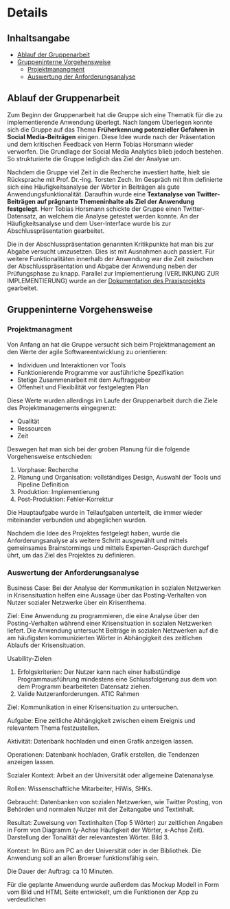 # Details
## Inhaltsangabe 
- [Ablauf der Gruppenarbeit](#ablauf-der-gruppenarbeit) 
- [Gruppeninterne Vorgehensweise](#gruppeninterne-vorgehensweise)
  - [Projektmanangment](#projektmanagment) 
  - [Auswertung der Anforderungsanalyse](#auswertung-der-anforderungsanalyse) 
  
## Ablauf der Gruppenarbeit
Zum Beginn der Gruppenarbeit hat die Gruppe sich eine Thematik für die zu implementierende Anwendung überlegt. Nach langem Überlegen konnte sich die Gruppe auf das Thema **Früherkennung potenzieller Gefahren in Social Media-Beiträgen** einigen. Diese Idee wurde nach der Präsentation und dem kritischen Feedback von Herrn Tobias Horsmann wieder verworfen. Die Grundlage der Social Media Analytics blieb jedoch bestehen. So strukturierte die Gruppe lediglich das Ziel der Analyse um.

Nachdem die Gruppe viel Zeit in die Recherche investiert hatte, hielt sie Rücksprache mit Prof. Dr.-Ing. Torsten Zech. Im Gespräch mit Ihm definierte sich eine Häufigkeitsanalyse der Wörter in Beiträgen als gute Anwendungsfunktionalität. Daraufhin wurde eine **Textanalyse von Twitter-Beiträgen auf prägnante Themeninhalte als Ziel der Anwendung festgelegt**. Herr Tobias Horsmann schickte der Gruppe einen Twitter-Datensatz, an welchem die Analyse getestet werden konnte. An der Häufigkeitsanalyse und dem User-Interface wurde bis zur Abschlusspräsentation gearbeitet.

Die in der Abschlusspräsentation genannten Kritikpunkte hat man bis zur Abgabe versucht umzusetzen. Dies ist mit Ausnahmen auch passiert. Für weitere Funktionalitäten innerhalb der Anwendung war die Zeit zwischen der Abschlusspräsentation und Abgabe der Anwendung neben der Prüfungsphase zu knapp. Parallel zur Implementierung (VERLINKUNG ZUR IMPLEMENTIERUNG) wurde an der [Dokumentation des Praxisprojekts](README.md) gearbeitet.


## Gruppeninterne Vorgehensweise

### Projektmanagment 
Von Anfang an hat die Gruppe versucht sich beim Projektmanagement an den Werte der agile Softwareentwicklung zu orientieren:
- Individuen und Interaktionen vor Tools
- Funktionierende Programme vor ausführliche Spezifikation
- Stetige Zusammenarbeit mit dem Auftraggeber
- Offenheit und Flexibilität vor festgelegten Plan

Diese Werte wurden allerdings im Laufe der Gruppenarbeit durch die Ziele des Projektmanagements eingegrenzt: 
- Qualität
- Ressourcen
- Zeit

Deswegen hat man sich bei der groben Planung für die folgende Vorgehensweise entschieden:
1. Vorphase: Recherche
2. Planung und Organisation: vollständiges Design, Auswahl der Tools und Pipeline Definition
3. Produktion: Implementierung
4. Post-Produktion: Fehler-Korrektur 					

Die Hauptaufgabe wurde in Teilaufgaben unterteilt, die immer wieder miteinander verbunden und abgeglichen wurden.

Nachdem die Idee des Projektes festgelegt haben, wurde die Anforderungsanalyse als weitere Schritt ausgewählt und mittels gemeinsames Brainstormings und mittels Experten-Gespräch durchgef ührt, um das Ziel des Projektes zu definieren.

### Auswertung der Anforderungsanalyse  																							
Business Case: Bei der Analyse der Kommunikation in sozialen Netzwerken in Krisensituation helfen eine Aussage über das Posting-Verhalten von Nutzer sozialer Netzwerke über ein Krisenthema.

Ziel: Eine Anwendung zu programmieren, die eine Analyse über den Posting-Verhalten während einer Krisensituation in sozialen Netzwerken liefert. Die Anwendung untersucht Beiträge in sozialen Netzwerken auf die am häufigsten kommunizierten Wörter in Abhängigkeit des zeitlichen Ablaufs der Krisensituation.

Usability-Zielen
1.	Erfolgskriterien:
Der Nutzer kann nach einer halbstündige Programmausführung mindestens eine Schlussfolgerung aus dem von dem Programm bearbeiteten Datensatz ziehen.
2.	Valide Nutzeranforderungen. ATIC Rahmen



Ziel: Kommunikation in einer Krisensituation zu untersuchen.

Aufgabe: Eine zeitliche Abhängigkeit zwischen einem Ereignis und relevantem Thema festzustellen.

Aktivität: Datenbank hochladen und einen Grafik anzeigen lassen.

Operationen: Datenbank hochladen, Grafik erstellen, die Tendenzen anzeigen lassen.

Sozialer Kontext: Arbeit an der Universität oder allgemeine Datenanalyse.

Rollen: Wissenschaftliche Mitarbeiter, HiWis, SHKs.

Gebraucht: Datenbanken von sozialen Netzwerken, wie Twitter Posting, von Behörden und normalen Nutzer mit der Zeitangabe und Textinhalt.

Resultat: Zuweisung von Textinhalten (Top 5 Wörter) zur zeitlichen Angaben in Form von Diagramm (y-Achse Häufigkeit der Wörter, x-Achse Zeit). Darstellung der Tonalität der relevantesten Wörter. 						 Bild 3.

Kontext: Im Büro am PC an der Universität oder in der Bibliothek. Die Anwendung soll an allen Browser funktionsfähig sein.

Die Dauer der Auftrag: ca 10 Minuten.

Für die geplante Anwendung wurde außerdem das Mockup Modell in Form vom Bild und HTML Seite entwickelt, um die Funktionen der App zu verdeutlichen
